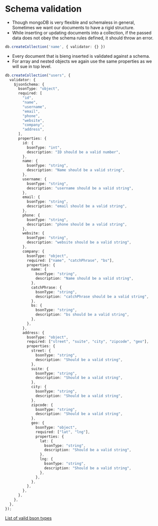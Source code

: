 # Schema validation

- Though mongoDB is very flexible and schemaless in general, Sometimes we want our documents to have a rigid structure.
- While inserting or updating documents into a collection, if the passed data does not obey the schema rules defined, it should throw an error.

```ts
db.createCollection('name', { validator: {} })
```

- Every document that is bieng inserted is validated against a schema.
- For array and nested objects we again use the same properties as we will sue in top level.

```ts
db.createCollection("users", {
  validator: {
    $jsonSchema: {
      bsonType: "object",
      required: [
        "id",
        "name",
        "username",
        "email",
        "phone",
        "website",
        "company",
        "address",
      ],
      properties: {
        id: {
          bsonType: "int",
          description: "ID should be a valid number",
        },
        name: {
          bsonType: "string",
          description: "Name should be a valid string",
        },
        username: {
          bsonType: "string",
          description: "username should be a valid string",
        },
        email: {
          bsonType: "string",
          description: "email should be a valid string",
        },
        phone: {
          bsonType: "string",
          description: "phone should be a valid string",
        },
        website: {
          bsonType: "string",
          description: "website should be a valid string",
        },
        company: {
          bsonType: "object",
          required: ["name", "catchPhrase", "bs"],
          properties: {
            name: {
              bsonType: "string",
              description: "Name should be a valid string",
            },
            catchPhrase: {
              bsonType: "string",
              description: "catchPhrase should be a valid string",
            },
            bs: {
              bsonType: "string",
              description: "bs should be a valid string",
            },
          },
        },
        address: {
          bsonType: "object",
          required: ["street", "suite", "city", "zipcode", "geo"],
          properties: {
            street: {
              bsonType: "string",
              description: "Should be a valid string",
            },
            suite: {
              bsonType: "string",
              description: "Should be a valid string",
            },
            city: {
              bsonType: "string",
              description: "Should be a valid string",
            },
            zipcode: {
              bsonType: "string",
              description: "Should be a valid string",
            },
            geo: {
              bsonType: "object",
              required: ["lat", "lng"],
              properties: {
                lat: {
                  bsonType: "string",
                  description: "Should be a valid string",
                },
                lng: {
                  bsonType: "string",
                  description: "Should be a valid string",
                },
              },
            },
          },
        },
      },
    },
  },
});

```

[List of valid bson types](https://www.mongodb.com/docs/manual/reference/operator/query/type/#std-label-document-type-available-types)
